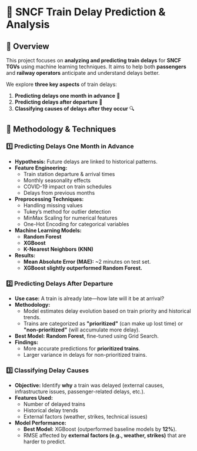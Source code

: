 # 🚄 SNCF Train Delay Prediction & Analysis

## 📌 Overview
This project focuses on **analyzing and predicting train delays** for **SNCF TGVs** using machine learning techniques. It aims to help both **passengers** and **railway operators** anticipate and understand delays better.

We explore **three key aspects** of train delays:
1. **Predicting delays one month in advance** 📅
2. **Predicting delays after departure** 🚉
3. **Classifying causes of delays after they occur** 🔍



## 🔬 Methodology & Techniques
### **1️⃣ Predicting Delays One Month in Advance**
- **Hypothesis:** Future delays are linked to historical patterns.
- **Feature Engineering:**
  - Train station departure & arrival times
  - Monthly seasonality effects
  - COVID-19 impact on train schedules
  - Delays from previous months
- **Preprocessing Techniques:**
  - Handling missing values
  - Tukey’s method for outlier detection
  - MinMax Scaling for numerical features
  - One-Hot Encoding for categorical variables
- **Machine Learning Models:**
  - **Random Forest** 
  - **XGBoost** 
  - **K-Nearest Neighbors (KNN)** 
- **Results:**  
  - **Mean Absolute Error (MAE):** ~2 minutes on test set.
  - **XGBoost slightly outperformed Random Forest.**

### **2️⃣ Predicting Delays After Departure**
- **Use case:** A train is already late—how late will it be at arrival?
- **Methodology:**
  - Model estimates delay evolution based on train priority and historical trends.
  - Trains are categorized as **"prioritized"** (can make up lost time) or **"non-prioritized"** (will accumulate more delay).
- **Best Model:** **Random Forest**, fine-tuned using Grid Search.
- **Findings:**
  - More accurate predictions for **prioritized trains**.
  - Larger variance in delays for non-prioritized trains.

### **3️⃣ Classifying Delay Causes**
- **Objective:** Identify **why** a train was delayed (external causes, infrastructure issues, passenger-related delays, etc.).
- **Features Used:**
  - Number of delayed trains
  - Historical delay trends
  - External factors (weather, strikes, technical issues)
- **Model Performance:**
  - **Best Model:** XGBoost (outperformed baseline models by **12%**).
  - RMSE affected by **external factors (e.g., weather, strikes)** that are harder to predict.

